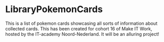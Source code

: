 # LibraryPokemonCards

This is a list of pokemon cards showcasing all sorts of information about collected cards.
This has been created for cohort 16 of Make IT Work, hosted by the IT-academy Noord-Nederland.
It will be an alluring project!
